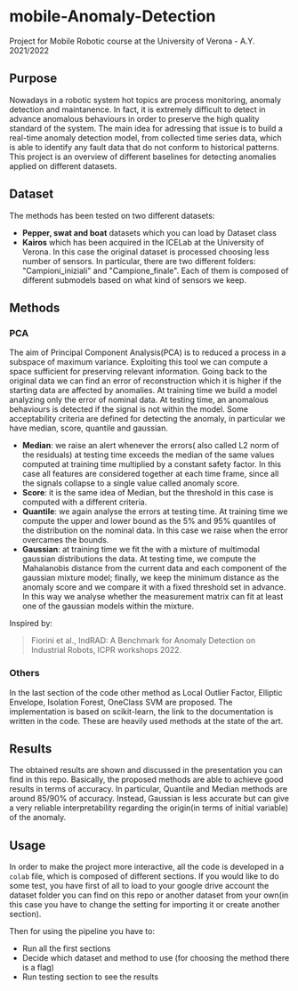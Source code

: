 # mobile-Anomaly-Detection
Project for Mobile Robotic course at the University of Verona - A.Y. 2021/2022

## Purpose

Nowadays in a robotic system hot topics are process monitoring, anomaly detection and maintanence. In fact, it is extremely difficult to detect in advance anomalous behaviours in order to preserve the high quality standard of the system. 
The main idea for adressing that issue is to build a real-time anomaly detection model, from collected time series data, which is able to identify any fault data that do not conform to historical patterns.
This project is an overview of different baselines for detecting anomalies applied on different datasets.

## Dataset 
The methods has been tested on two different datasets: 
- **Pepper, swat and boat** datasets which you can load by Dataset class
- **Kairos** which has been acquired in the ICELab at the University of Verona. In this case the original dataset is processed choosing less number of sensors. In particular, there are two different folders: "Campioni_iniziali" and "Campione_finale". Each of them is composed of different submodels based on what kind of sensors we keep.

## Methods 
### PCA
The aim of Principal Component Analysis(PCA) is to reduced a process in a subspace of maximum variance. Exploiting this tool we can compute a space sufficient for preserving relevant information. Going back to the original data we can find an error of reconstruction which it is higher if the starting data are affected by anomalies. At training time we build a model analyzing only the error of nominal data. At testing time, an anomalous behaviours is detected if the signal is not within the model. Some acceptability criteria are defined for detecting the anomaly, in particular we have median, score, quantile and gaussian.
- **Median**: we raise an alert whenever the errors( also called L2 norm of the residuals) at testing time exceeds the median of the same values computed at training time multiplied by a constant safety factor. In this case all features are considered together at each time frame, since all the signals collapse to a single value called anomaly score.
- **Score**: it is the same idea of Median, but the threshold in this case is computed with a different criteria.
- **Quantile**: we again analyse the errors at testing time. At training time we compute the upper and lower bound as the 5% and 95% quantiles of the distribution on the nominal data. In this case we raise when the error overcames the bounds.
- **Gaussian**: at training time we fit the with a mixture of multimodal gaussian distributions the data. At testing time, we compute the Mahalanobis distance from the current data and each component of the gaussian mixture model; finally, we keep the minimum distance as the anomaly score and we compare it with a fixed threshold set in advance. In this way we analyse whether the measurement matrix can fit at least one of the gaussian models within the mixture.

Inspired by:
> Fiorini et al., IndRAD: A Benchmark for Anomaly Detection on Industrial Robots, ICPR workshops 2022.
### Others
In the last section of the code other method as Local Outlier Factor, Elliptic Envelope, Isolation Forest, OneClass SVM are proposed. The implementation is based on scikit-learn, the link to the documentation is written in the code. These are heavily used methods at the state of the art.


## Results 
The obtained results are shown and discussed in the presentation you can find in this repo. Basically, the proposed methods are able to achieve good results in terms of accuracy. In particular, Quantile and Median methods are around 85/90% of accuracy. Instead, Gaussian is less accurate but can give a very reliable interpretability regarding the origin(in terms of  initial variable) of the anomaly.
## Usage
In order to make the project more interactive, all the code is developed in a ```colab``` file, which is composed of different sections.
If you would like to do some test, you have first of all to load to your google drive account the dataset folder you can find on this repo or another dataset from your own(in this case you have to change the setting for importing it or create another section).

Then for using the pipeline you have to: 
- Run all the first sections 
- Decide which dataset and method to use (for choosing the method there is a flag)
- Run testing section to see the results
